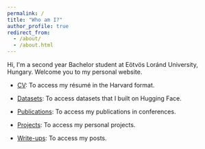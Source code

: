 ```yaml
---
permalink: /
title: "Who am I?"
author_profile: true
redirect_from: 
  - /about/
  - /about.html
---
```


Hi, I'm a second year Bachelor student at Eötvös Loránd University, Hungary. Welcome you to my personal website.

- [CV](https://whynotkimhari.github.io/cv/): To access my résumé in the Harvard format.

- [Datasets](https://whynotkimhari.github.io/datasets/): To access datasets that I built on Hugging Face.

- [Publications](https://whynotkimhari.github.io/publications/): To access my publications in conferences.

- [Projects](https://whynotkimhari.github.io/projects/): To access my personal projects.

- [Write-ups](https://whynotkimhari.github.io/year-archive/): To access my posts.